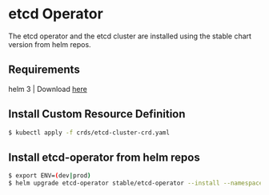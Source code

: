 # etcd Operator
The etcd operator and the etcd cluster are installed using the stable chart version from helm repos.

## Requirements

helm 3 | Download [here](https://github.com/helm/helm/releases)

## Install Custom Resource Definition
```bash
$ kubectl apply -f crds/etcd-cluster-crd.yaml
```
## Install etcd-operator from helm repos
```bash
$ export ENV=(dev|prod)
$ helm upgrade etcd-operator stable/etcd-operator --install --namespace etcd-operator -f $ENV.values.yaml
```
